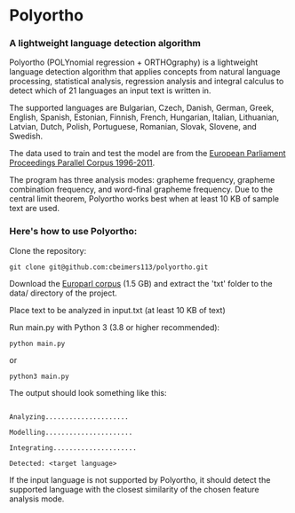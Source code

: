 
#  Polyortho

###  A lightweight language detection algorithm

  

Polyortho (POLYnomial regression + ORTHOgraphy) is a lightweight language detection algorithm that applies concepts from natural language processing, statistical analysis, regression analysis and integral calculus to detect which of 21 languages an input text is written in.

  

The supported languages are Bulgarian, Czech, Danish, German, Greek, English, Spanish, Estonian, Finnish, French, Hungarian, Italian, Lithuanian, Latvian, Dutch, Polish, Portuguese, Romanian, Slovak, Slovene, and Swedish.

  

The data used to train and test the model are from the [European Parliament Proceedings Parallel Corpus 1996-2011](https://www.statmt.org/europarl/).

  

The program has three analysis modes: grapheme frequency, grapheme combination frequency, and word-final grapheme frequency. Due to the central limit theorem, Polyortho works best when at least 10 KB of sample text are used.

  

### Here's how to use Polyortho:

Clone the repository:

`git clone git@github.com:cbeimers113/polyortho.git`

  

Download the [Europarl corpus](https://www.statmt.org/europarl/v7/europarl.tgz) (1.5 GB) and extract the 'txt' folder to the data/ directory of the project.

  

Place text to be analyzed in input.txt (at least 10 KB of text)

  

Run main.py with Python 3 (3.8 or higher recommended):

`python main.py` <br>

or <br>

`python3 main.py` <br>

  

The output should look something like this:

```Cleaning.....................

Analyzing.....................

Modelling......................

Integrating.....................

Detected: <target language>
```

If the input language is not supported by Polyortho, it should detect the supported language with the closest similarity of the chosen feature analysis mode.